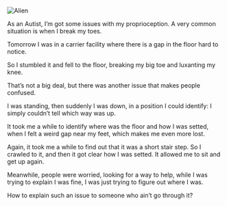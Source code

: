 ![Alien](//cacilhas.info/img/autistic.png)

As an Autist, I’m got some issues with my proprioception. A very common situation is when I break my toes.

Tomorrow I was in a carrier facility where there is a gap in the floor hard to notice.

So I stumbled it and fell to the floor, breaking my big toe and luxanting my knee.

That’s not a big deal, but there was another issue that makes people confused.

I was standing, then suddenly I was down, in a position I could identify: I simply couldn’t tell which way was up.

It took me a while to identify where was the floor and how I was setted, when I felt a weird gap near my feet, which makes me even more lost.

Again, it took me a while to find out that it was a short stair step. So I crawled to it, and then it got clear how I was setted. It allowed me to sit and get up again.

Meanwhile, people were worried, looking for a way to help, while I was trying to explain I was fine, I was just trying to figure out where I was.

How to explain such an issue to someone who ain’t go through it?
